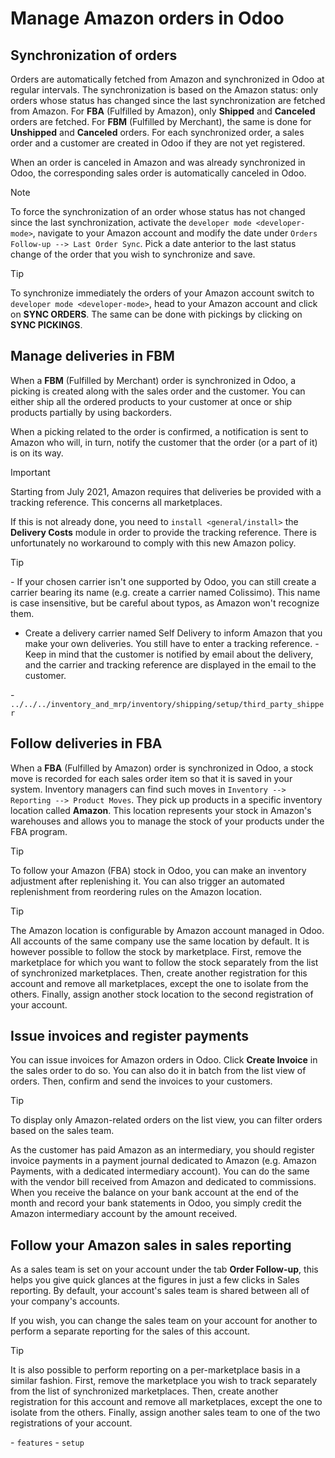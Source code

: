# Manage Amazon orders in Odoo

## Synchronization of orders

Orders are automatically fetched from Amazon and synchronized in Odoo at
regular intervals. The synchronization is based on the Amazon status:
only orders whose status has changed since the last synchronization are
fetched from Amazon. For **FBA** (Fulfilled by Amazon), only **Shipped**
and **Canceled** orders are fetched. For **FBM** (Fulfilled by
Merchant), the same is done for **Unshipped** and **Canceled** orders.
For each synchronized order, a sales order and a customer are created in
Odoo if they are not yet registered.

When an order is canceled in Amazon and was already synchronized in
Odoo, the corresponding sales order is automatically canceled in Odoo.

<div class="note">

<div class="title">

Note

</div>

To force the synchronization of an order whose status has not changed
since the last synchronization, activate the `developer mode
<developer-mode>`, navigate to your Amazon account and modify the date
under `Orders Follow-up --> Last Order Sync`. Pick a date anterior to
the last status change of the order that you wish to synchronize and
save.

</div>

<div class="tip">

<div class="title">

Tip

</div>

To synchronize immediately the orders of your Amazon account switch to
`developer mode
<developer-mode>`, head to your Amazon account and click on **SYNC
ORDERS**. The same can be done with pickings by clicking on **SYNC
PICKINGS**.

</div>

## Manage deliveries in FBM

When a **FBM** (Fulfilled by Merchant) order is synchronized in Odoo, a
picking is created along with the sales order and the customer. You can
either ship all the ordered products to your customer at once or ship
products partially by using backorders.

When a picking related to the order is confirmed, a notification is sent
to Amazon who will, in turn, notify the customer that the order (or a
part of it) is on its way.

<div class="important">

<div class="title">

Important

</div>

Starting from July 2021, Amazon requires that deliveries be provided
with a tracking reference. This concerns all marketplaces.

If this is not already done, you need to `install <general/install>` the
**Delivery Costs** module in order to provide the tracking reference.
There is unfortunately no workaround to comply with this new Amazon
policy.

</div>

<div class="tip">

<div class="title">

Tip

</div>

\- If your chosen carrier isn't one supported by Odoo, you can still
create a carrier bearing its name (e.g. create a carrier named
<span class="title-ref">Colissimo</span>). This name is case
insensitive, but be careful about typos, as Amazon won't recognize them.
- Create a delivery carrier named <span class="title-ref">Self
Delivery</span> to inform Amazon that you make your own deliveries. You
still have to enter a tracking reference. - Keep in mind that the
customer is notified by email about the delivery, and the carrier and
tracking reference are displayed in the email to the customer.

</div>

<div class="seealso">

\-
`../../../inventory_and_mrp/inventory/shipping/setup/third_party_shipper`

</div>

## Follow deliveries in FBA

When a **FBA** (Fulfilled by Amazon) order is synchronized in Odoo, a
stock move is recorded for each sales order item so that it is saved in
your system. Inventory managers can find such moves in `Inventory -->
Reporting --> Product Moves`. They pick up products in a specific
inventory location called **Amazon**. This location represents your
stock in Amazon's warehouses and allows you to manage the stock of your
products under the FBA program.

<div class="tip">

<div class="title">

Tip

</div>

To follow your Amazon (FBA) stock in Odoo, you can make an inventory
adjustment after replenishing it. You can also trigger an automated
replenishment from reordering rules on the Amazon location.

</div>

<div class="tip">

<div class="title">

Tip

</div>

The Amazon location is configurable by Amazon account managed in Odoo.
All accounts of the same company use the same location by default. It is
however possible to follow the stock by marketplace. First, remove the
marketplace for which you want to follow the stock separately from the
list of synchronized marketplaces. Then, create another registration for
this account and remove all marketplaces, except the one to isolate from
the others. Finally, assign another stock location to the second
registration of your account.

</div>

## Issue invoices and register payments

You can issue invoices for Amazon orders in Odoo. Click **Create
Invoice** in the sales order to do so. You can also do it in batch from
the list view of orders. Then, confirm and send the invoices to your
customers.

<div class="tip">

<div class="title">

Tip

</div>

To display only Amazon-related orders on the list view, you can filter
orders based on the sales team.

</div>

As the customer has paid Amazon as an intermediary, you should register
invoice payments in a payment journal dedicated to Amazon (e.g. Amazon
Payments, with a dedicated intermediary account). You can do the same
with the vendor bill received from Amazon and dedicated to commissions.
When you receive the balance on your bank account at the end of the
month and record your bank statements in Odoo, you simply credit the
Amazon intermediary account by the amount received.

## Follow your Amazon sales in sales reporting

As a sales team is set on your account under the tab **Order
Follow-up**, this helps you give quick glances at the figures in just a
few clicks in Sales reporting. By default, your account's sales team is
shared between all of your company's accounts.

If you wish, you can change the sales team on your account for another
to perform a separate reporting for the sales of this account.

<div class="tip">

<div class="title">

Tip

</div>

It is also possible to perform reporting on a per-marketplace basis in a
similar fashion. First, remove the marketplace you wish to track
separately from the list of synchronized marketplaces. Then, create
another registration for this account and remove all marketplaces,
except the one to isolate from the others. Finally, assign another sales
team to one of the two registrations of your account.

</div>

<div class="seealso">

\- `features` - `setup`

</div>
